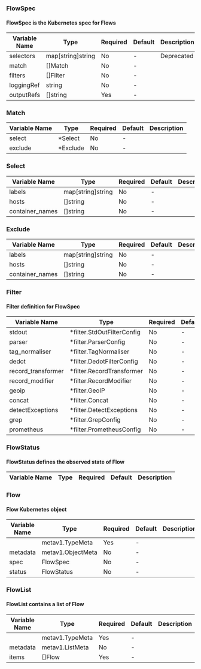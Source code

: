 ### FlowSpec
#### FlowSpec is the Kubernetes spec for Flows

| Variable Name | Type | Required | Default | Description |
|---|---|---|---|---|
| selectors | map[string]string | No | - | Deprecated<br> |
| match | []Match | No | - |  |
| filters | []Filter | No | - |  |
| loggingRef | string | No | - |  |
| outputRefs | []string | Yes | - |  |
### Match
| Variable Name | Type | Required | Default | Description |
|---|---|---|---|---|
| select | *Select | No | - |  |
| exclude | *Exclude | No | - |  |
### Select
| Variable Name | Type | Required | Default | Description |
|---|---|---|---|---|
| labels | map[string]string | No | - |  |
| hosts | []string | No | - |  |
| container_names | []string | No | - |  |
### Exclude
| Variable Name | Type | Required | Default | Description |
|---|---|---|---|---|
| labels | map[string]string | No | - |  |
| hosts | []string | No | - |  |
| container_names | []string | No | - |  |
### Filter
#### Filter definition for FlowSpec

| Variable Name | Type | Required | Default | Description |
|---|---|---|---|---|
| stdout | *filter.StdOutFilterConfig | No | - |  |
| parser | *filter.ParserConfig | No | - |  |
| tag_normaliser | *filter.TagNormaliser | No | - |  |
| dedot | *filter.DedotFilterConfig | No | - |  |
| record_transformer | *filter.RecordTransformer | No | - |  |
| record_modifier | *filter.RecordModifier | No | - |  |
| geoip | *filter.GeoIP | No | - |  |
| concat | *filter.Concat | No | - |  |
| detectExceptions | *filter.DetectExceptions | No | - |  |
| grep | *filter.GrepConfig | No | - |  |
| prometheus | *filter.PrometheusConfig | No | - |  |
### FlowStatus
#### FlowStatus defines the observed state of Flow

| Variable Name | Type | Required | Default | Description |
|---|---|---|---|---|
### Flow
#### Flow Kubernetes object

| Variable Name | Type | Required | Default | Description |
|---|---|---|---|---|
|  | metav1.TypeMeta | Yes | - |  |
| metadata | metav1.ObjectMeta | No | - |  |
| spec | FlowSpec | No | - |  |
| status | FlowStatus | No | - |  |
### FlowList
#### FlowList contains a list of Flow

| Variable Name | Type | Required | Default | Description |
|---|---|---|---|---|
|  | metav1.TypeMeta | Yes | - |  |
| metadata | metav1.ListMeta | No | - |  |
| items | []Flow | Yes | - |  |
